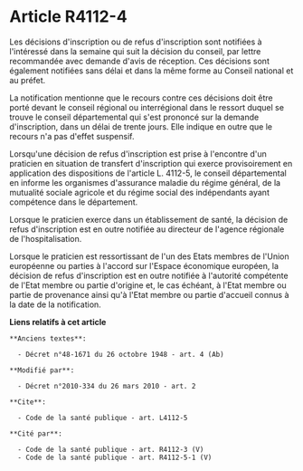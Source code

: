 # Article R4112-4

Les décisions d'inscription ou de refus d'inscription sont notifiées à l'intéressé dans la semaine qui suit la décision du
conseil, par lettre recommandée avec demande d'avis de réception. Ces décisions sont également notifiées sans délai et dans
la même forme au Conseil national et au préfet. 

La notification mentionne que le recours contre ces décisions doit être porté devant le conseil régional ou interrégional
dans le ressort duquel se trouve le conseil départemental qui s'est prononcé sur la demande d'inscription, dans un délai de
trente jours. Elle indique en outre que le recours n'a pas d'effet suspensif. 

Lorsqu'une décision de refus d'inscription est prise à l'encontre d'un praticien en situation de transfert d'inscription qui
exerce provisoirement en application des dispositions de l'article L. 4112-5, le conseil départemental en informe les
organismes d'assurance maladie du régime général, de la mutualité sociale agricole et du régime social des indépendants ayant
compétence dans le département. 

Lorsque le praticien exerce dans un établissement de santé, la décision de refus d'inscription est en outre notifiée au
directeur de l'agence régionale de l'hospitalisation. 

Lorsque le praticien est ressortissant de l'un des Etats membres de l'Union européenne ou parties à l'accord sur l'Espace
économique européen, la décision de refus d'inscription est en outre notifiée à l'autorité compétente de l'Etat membre ou
partie d'origine et, le cas échéant, à l'Etat membre ou partie de provenance ainsi qu'à l'Etat membre ou partie d'accueil
connus à la date de la notification.

**Liens relatifs à cet article**

	**Anciens textes**:

	  - Décret n°48-1671 du 26 octobre 1948 - art. 4 (Ab)

	**Modifié par**:

	  - Décret n°2010-334 du 26 mars 2010 - art. 2

	**Cite**:

	  - Code de la santé publique - art. L4112-5

	**Cité par**:

	  - Code de la santé publique - art. R4112-3 (V)
	  - Code de la santé publique - art. R4112-5-1 (V)
